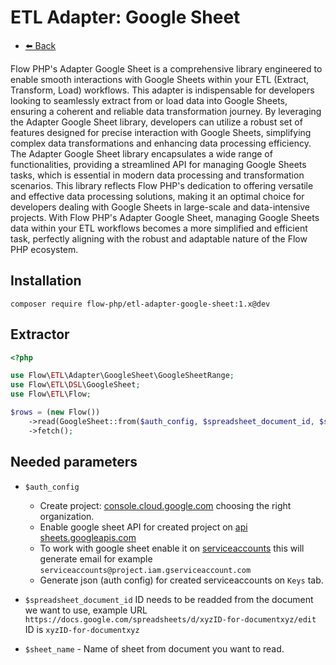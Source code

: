 # ETL Adapter: Google Sheet

- [⬅️️ Back](../../introduction.md)

Flow PHP's Adapter Google Sheet is a comprehensive library engineered to enable smooth interactions with Google Sheets
within your ETL (Extract, Transform, Load) workflows. This adapter is indispensable for developers looking to seamlessly
extract from or load data into Google Sheets, ensuring a coherent and reliable data transformation journey. By
leveraging the Adapter Google Sheet library, developers can utilize a robust set of features designed for precise
interaction with Google Sheets, simplifying complex data transformations and enhancing data processing efficiency. The
Adapter Google Sheet library encapsulates a wide range of functionalities, providing a streamlined API for managing
Google Sheets tasks, which is essential in modern data processing and transformation scenarios. This library reflects
Flow PHP's dedication to offering versatile and effective data processing solutions, making it an optimal choice for
developers dealing with Google Sheets in large-scale and data-intensive projects. With Flow PHP's Adapter Google Sheet,
managing Google Sheets data within your ETL workflows becomes a more simplified and efficient task, perfectly aligning
with the robust and adaptable nature of the Flow PHP ecosystem.

## Installation

```
composer require flow-php/etl-adapter-google-sheet:1.x@dev
```

## Extractor

```php
<?php

use Flow\ETL\Adapter\GoogleSheet\GoogleSheetRange;
use Flow\ETL\DSL\GoogleSheet;
use Flow\ETL\Flow;

$rows = (new Flow())
    ->read(GoogleSheet::from($auth_config, $spreadsheet_document_id, $sheet_name)))
    ->fetch();
```

## Needed parameters

- `$auth_config`

    - Create project: [console.cloud.google.com](https://console.cloud.google.com/projectcreate) choosing the right organization.
    - Enable google sheet API for created project on [api sheets.googleapis.com](https://console.cloud.google.com/apis/library/sheets.googleapis.com)
    - To work with google sheet enable it on [serviceaccounts](https://console.cloud.google.com/iam-admin/serviceaccounts/create) this will generate email for example `serviceaccounts@project.iam.gserviceaccount.com`
    - Generate json (auth config)  for created serviceaccounts on `Keys` tab.

- `$spreadsheet_document_id` ID needs to be readded from the document we want to use, example URL `https://docs.google.com/spreadsheets/d/xyzID-for-documentxyz/edit` ID is `xyzID-for-documentxyz`
- `$sheet_name` - Name of sheet from document you want to read.
